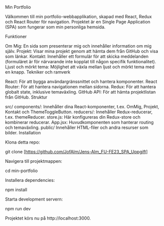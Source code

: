 Min Portfolio

Välkommen till min portfolio-webbapplikation, skapad med React, Redux och React Router för navigation. Projektet är en Single Page Application (SPA) som fungerar som min personliga hemsida.

Funktioner

Om Mig: En sida som presenterar mig och innehåller information om mig själv.
Projekt: Visar mina projekt genom att hämta dem från GitHub och visa som länkar.
Kontakt: Innehåller ett formulär för att skicka meddelanden (formuläret är för närvarande inte kopplat till någon specifik funktionalitet).
Ljust och mörkt tema: Möjlighet att växla mellan ljust och mörkt tema med en knapp.
Tekniker och ramverk

React: För att bygga användargränssnittet och hantera komponenter.
React Router: För att hantera navigationen mellan sidorna.
Redux: För att hantera globalt state, inklusive temaväxling.
GitHub API: För att hämta projektlistan från GitHub.
Struktur

src/
components/: Innehåller dina React-komponenter, t.ex. OmMig, Projekt, Kontakt och ThemeToggleButton.
reducers/: Innehåller Redux-reducerar, t.ex. themeReducer.
store.js: Här konfigureras din Redux-store och kombinerar reducerar.
App.jsx: Huvudkomponenten som hanterar routing och temaväxling.
public/
Innehåller HTML-filer och andra resurser som bilder.
Installation

Klona detta repo:

git clone [https://github.com/JofAlm/Jens-Alm_FU-FE23_SPA_Uppgift]

Navigera till projektmappen:

cd min-portfolio

Installera dependencies:

npm install

Starta development servern:

npm run dev

Projektet körs nu på http://localhost:3000.
